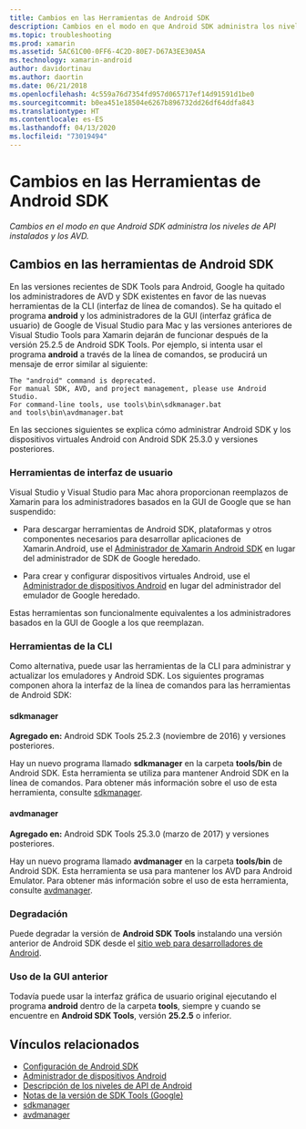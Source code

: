 ```yaml
---
title: Cambios en las Herramientas de Android SDK
description: Cambios en el modo en que Android SDK administra los niveles de API instalados y los AVD.
ms.topic: troubleshooting
ms.prod: xamarin
ms.assetid: 5AC61C00-0FF6-4C2D-80E7-D67A3EE30A5A
ms.technology: xamarin-android
author: davidortinau
ms.author: daortin
ms.date: 06/21/2018
ms.openlocfilehash: 4c559a76d7354fd957d065717ef14d91591d1be0
ms.sourcegitcommit: b0ea451e18504e6267b896732dd26df64ddfa843
ms.translationtype: HT
ms.contentlocale: es-ES
ms.lasthandoff: 04/13/2020
ms.locfileid: "73019494"
---
```

# <a name="changes-to-the-android-sdk-tooling"></a>Cambios en las Herramientas de Android SDK

_Cambios en el modo en que Android SDK administra los niveles de API instalados y los AVD._

## <a name="changes-to-android-sdk-tooling"></a>Cambios en las herramientas de Android SDK

En las versiones recientes de SDK Tools para Android, Google ha quitado los administradores de AVD y SDK existentes en favor de las nuevas herramientas de la CLI (interfaz de línea de comandos). Se ha quitado el programa **android** y los administradores de la GUI (interfaz gráfica de usuario) de Google de Visual Studio para Mac y las versiones anteriores de Visual Studio Tools para Xamarin dejarán de funcionar después de la versión 25.2.5 de Android SDK Tools. Por ejemplo, si intenta usar el programa **android** a través de la línea de comandos, se producirá un mensaje de error similar al siguiente:

```shell
The "android" command is deprecated.
For manual SDK, AVD, and project management, please use Android Studio.
For command-line tools, use tools\bin\sdkmanager.bat
and tools\bin\avdmanager.bat
```

En las secciones siguientes se explica cómo administrar Android SDK y los dispositivos virtuales Android con Android SDK 25.3.0 y versiones posteriores.

### <a name="ui-tools"></a>Herramientas de interfaz de usuario

Visual Studio y Visual Studio para Mac ahora proporcionan reemplazos de Xamarin para los administradores basados en la GUI de Google que se han suspendido:

- Para descargar herramientas de Android SDK, plataformas y otros componentes necesarios para desarrollar aplicaciones de Xamarin.Android, use el [Administrador de Xamarin Android SDK](~/android/get-started/installation/android-sdk.md) en lugar del administrador de SDK de Google heredado.

- Para crear y configurar dispositivos virtuales Android, use el [Administrador de dispositivos Android](~/android/get-started/installation/android-emulator/device-manager.md) en lugar del administrador del emulador de Google heredado.

Estas herramientas son funcionalmente equivalentes a los administradores basados en la GUI de Google a los que reemplazan.

### <a name="cli-tools"></a>Herramientas de la CLI

Como alternativa, puede usar las herramientas de la CLI para administrar y actualizar los emuladores y Android SDK. Los siguientes programas componen ahora la interfaz de la línea de comandos para las herramientas de Android SDK:

#### <a name="sdkmanager"></a>sdkmanager

**Agregado en:** Android SDK Tools 25.2.3 (noviembre de 2016) y versiones posteriores.

Hay un nuevo programa llamado **sdkmanager** en la carpeta **tools/bin** de Android SDK. Esta herramienta se utiliza para mantener Android SDK en la línea de comandos. Para obtener más información sobre el uso de esta herramienta, consulte [sdkmanager](https://developer.android.com/studio/command-line/sdkmanager.html).

#### <a name="avdmanager"></a>avdmanager

**Agregado en:** Android SDK Tools 25.3.0 (marzo de 2017) y versiones posteriores.

Hay un nuevo programa llamado **avdmanager** en la carpeta **tools/bin** de Android SDK. Esta herramienta se usa para mantener los AVD para Android Emulator. Para obtener más información sobre el uso de esta herramienta, consulte [avdmanager](https://developer.android.com/studio/command-line/avdmanager.html).

### <a name="downgrading"></a>Degradación

Puede degradar la versión de **Android SDK Tools** instalando una versión anterior de Android SDK desde el [sitio web para desarrolladores de Android](https://developer.android.com/studio/index.html).

### <a name="using-the-old-gui"></a>Uso de la GUI anterior

Todavía puede usar la interfaz gráfica de usuario original ejecutando el programa **android** dentro de la carpeta **tools**, siempre y cuando se encuentre en **Android SDK Tools**, versión **25.2.5** o inferior.

## <a name="related-links"></a>Vínculos relacionados

- [Configuración de Android SDK](~/android/get-started/installation/android-sdk.md)
- [Administrador de dispositivos Android](~/android/get-started/installation/android-emulator/device-manager.md)
- [Descripción de los niveles de API de Android](~/android/app-fundamentals/android-api-levels.md)
- [Notas de la versión de SDK Tools (Google)](https://developer.android.com/studio/releases/sdk-tools.html)
- [sdkmanager](https://developer.android.com/studio/command-line/sdkmanager.html)
- [avdmanager](https://developer.android.com/studio/command-line/avdmanager.html)

